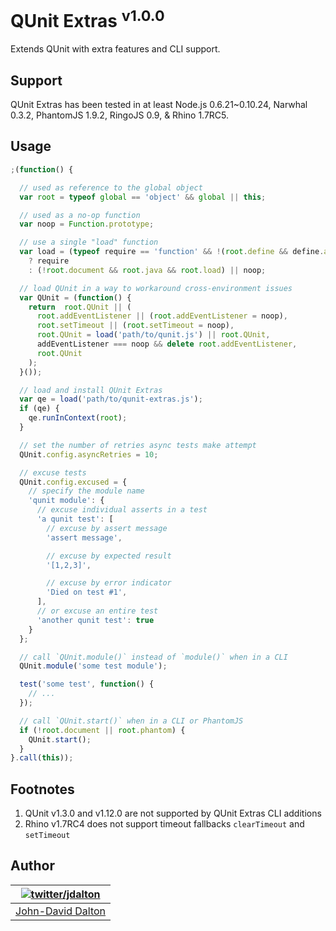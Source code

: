 # QUnit Extras <sup>v1.0.0</sup>

Extends QUnit with extra features and CLI support.

## Support

QUnit Extras has been tested in at least Node.js 0.6.21~0.10.24, Narwhal 0.3.2, PhantomJS 1.9.2, RingoJS 0.9, & Rhino 1.7RC5.

## Usage

```js
;(function() {

  // used as reference to the global object
  var root = typeof global == 'object' && global || this;

  // used as a no-op function
  var noop = Function.prototype;

  // use a single "load" function
  var load = (typeof require == 'function' && !(root.define && define.amd))
    ? require
    : (!root.document && root.java && root.load) || noop;

  // load QUnit in a way to workaround cross-environment issues
  var QUnit = (function() {
    return  root.QUnit || (
      root.addEventListener || (root.addEventListener = noop),
      root.setTimeout || (root.setTimeout = noop),
      root.QUnit = load('path/to/qunit.js') || root.QUnit,
      addEventListener === noop && delete root.addEventListener,
      root.QUnit
    );
  }());

  // load and install QUnit Extras
  var qe = load('path/to/qunit-extras.js');
  if (qe) {
    qe.runInContext(root);
  }

  // set the number of retries async tests make attempt
  QUnit.config.asyncRetries = 10;

  // excuse tests
  QUnit.config.excused = {
    // specify the module name
    'qunit module': {
      // excuse individual asserts in a test
      'a qunit test': [
        // excuse by assert message
        'assert message',

        // excuse by expected result
        '[1,2,3]',

        // excuse by error indicator
        'Died on test #1',
      ],
      // or excuse an entire test
      'another qunit test': true
    }
  };

  // call `QUnit.module()` instead of `module()` when in a CLI
  QUnit.module('some test module');

  test('some test', function() {
    // ...
  });

  // call `QUnit.start()` when in a CLI or PhantomJS
  if (!root.document || root.phantom) {
    QUnit.start();
  }
}.call(this));
```

## Footnotes

  1. QUnit v1.3.0 and v1.12.0 are not supported by QUnit Extras CLI additions
  2. Rhino v1.7RC4 does not support timeout fallbacks `clearTimeout` and `setTimeout`

## Author

| [![twitter/jdalton](http://gravatar.com/avatar/299a3d891ff1920b69c364d061007043?s=70)](https://twitter.com/jdalton "Follow @jdalton on Twitter") |
|---|
| [John-David Dalton](http://allyoucanleet.com/) |
